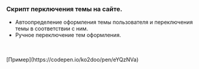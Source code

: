 ### Скрипт перключения темы на сайте.
- Автоопределение оформления темы пользователя и переключения темы в соответствии с ним.
- Ручное переключение тем оформления.

<br>
<br>
[Пример](https://codepen.io/ko2doo/pen/eYQzNVa)